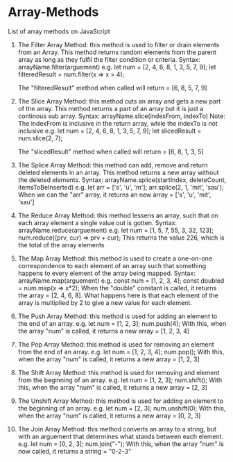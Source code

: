 # Array-Methods
List of array methods on JavaScript

1. The Filter Array Method: this method is used to filter or drain elements from an Array. This method returns random elements from the parent array as long as they fulfil the filter condition or criteria.
Syntax: arrayName.filter(arguement)
    e.g.
    let num = [2, 4, 6, 8, 1, 3, 5, 7, 9];
    let filteredResult = num.filter(x => x > 4);

    The "filteredResult" method when called will return = [6, 8, 5, 7, 9]
    
2. The Slice Array Method: this method cuts an array and gets a new part of the array. This method returns a part of an array but it is just a continous sub array.
Syntax: arrayName.slice(indexFrom, indexTo)
Note: The indexFrom is inclusive in the return array, while the indexTo is not inclusive
    e.g.
    let num = [2, 4, 6, 8, 1, 3, 5, 7, 9];
    let slicedResult = num.slice(2, 7);
    
    The "slicedResult" method when called will return = [6, 8, 1, 3, 5]

3. The Splice Array Method: this method can add, remove and return deleted elements in an array. This method returns a new array without the deleted elements.
Syntax: arrayName.splice(startIndex, deleteCount, itemsToBeInserted)
    e.g.
    let arr = ['s', 'u', 'm'];
    arr.splice(2, 1, 'mit', 'sau');
    When we can the "arr" array, it returns an new array = ['s', 'u', 'mit', 'sau']

4. The Reduce Array Method: this method lessens an array, such that on each array element a single value out is gotten.
Syntax: arrayName.reduce(arguement)
    e.g.
    let num = [1, 5, 7, 55, 3, 32, 123];
    num.reduce((prv, cur) => prv + cur);
    This returns the value 226, which is the total of the array elements

5. The Map Array Method: this method is used to create a one-on-one correspondence to each element of an array such that something happens to every element of the array being mapped.
Syntax: arrayName.map(arguement)
    e.g.
    const num = [1, 2, 3, 4];
    const doubled = num.map(x => x*2);
    When the "double" constant is called, it returns the array = [2, 4, 6, 8]. What happens here is that each element of the array is multiplied by 2 to give a new value for each element.

6. The Push Array Method: this method is used for adding an element to the end of an array.
    e.g.
    let num = [1, 2, 3];
    num.push(4);
    With this, when the array "num" is called, it returns a new array = [1, 2, 3, 4]

7. The Pop Array Method: this method is used for removing an element from the end of an array.
    e.g.
    let num = [1, 2, 3, 4];
    num.pop();
    With this, when the array "num" is called, it returns a new array = [1, 2, 3]

8. The Shift Array Method: this method is used for removing and element from the beginning of an array.
    e.g.
    let num = [1, 2, 3];
    num.shift();
    With this, when the array "num" is called, it returns a new array = [2, 3]

9. The Unshift Array Method: this method is used for adding an element to the beginning of an array.
    e.g.
    let num = [2, 3];
    num.unshift(0);
    With this, when the array "num" is called, it returns a new array = [0, 2, 3]

10. The Join Array Method: this method converts an array to a string, but with an arguement that determines what stands between each element.
    e.g.
    let num = [0, 2, 3];
    num.join("-");
    With this, when the array "num" is now called, it returns a string = "0-2-3"